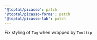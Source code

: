 ```yaml
---
'@toptal/picasso': patch
'@toptal/picasso-forms': patch
'@toptal/picasso-lab': patch
---
```


Fix styling of `Tag` when wrapped by `Tooltip`
